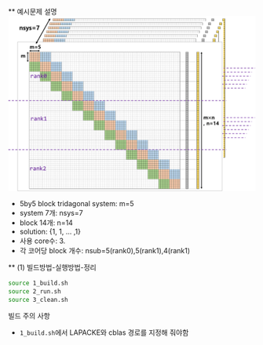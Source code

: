 ** 예시문제 설명
![fig1](./fig.png)
- 5by5 block tridagonal system: m=5
- system 7개: nsys=7
- block 14개: n=14
- solution: {1, 1, ... ,1}
- 사용 core수: 3.
- 각 코어당 block 개수: nsub=5(rank0),5(rank1),4(rank1)


** (1) 빌드방법-실행방법-정리
```bash
source 1_build.sh
source 2_run.sh
source 3_clean.sh
```
빌드 주의 사항
- `1_build.sh`에서 LAPACKE와 cblas 경로를 지정해 줘야함
